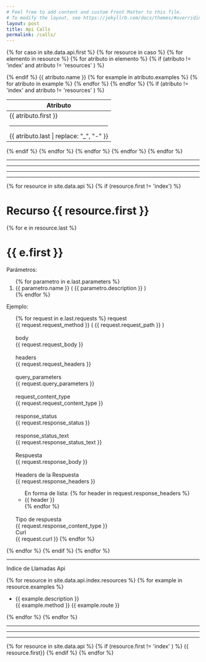 ```yaml
---
# Feel free to add content and custom Front Matter to this file.
# To modify the layout, see https://jekyllrb.com/docs/themes/#overriding-theme-defaults
layout: post
title: Api Calls
permalink: /calls/
---
```

{% for caso in site.data.api.first %}
{% for resource in caso %}
{% for elemento in resource %}
{% for atributo in elemento  %}
{% if (atributo != 'index' and atributo != 'resources' ) %}
<table>
<thead><th>Atributo</th></thead>
<tbody>
{% endif %}
{{ atributo.name }}
{% for example in atributo.examples %}
{% for atributo in example %}
<tr><small><td>
{{ atributo.first }}
<hr>
{{ atributo.last | replace: "_", "-" }}
</td></small></tr>
{% endfor %}
{% endfor %}
{% if (atributo != 'index' and atributo != 'resources' ) %}
</tbody>
</table>
{% endif %}
{% endfor %}
{% endfor %}
{% endfor %}
{% endfor %}
<hr>
<hr>

---------------------------------------------------------------
---------------------------------------------------------------
{% for resource in site.data.api %}
{% if (resource.first != 'index') %}
  <h1> Recurso {{ resource.first }} </h1>
  {% for e in resource.last %}
  <h1> {{ e.first }} </h1>
  Parámetros:
  <ol>
  {% for parametro in e.last.parameters %}
  <li>{{ parametro.name  }} ( {{ parametro.description }} ) </li>
  {% endfor %}
  </ol>
  Ejemplo:
  <ol>
  {% for request in e.last.requests %}
    request   
    <br>
    {{ request.request_method }} ( {{ request.request_path }} ) 
    <br>
    <br>
    body
    <br>
      {{ request.request_body }}
    <br>
    <br>
    headers
    <br>
      {{ request.request_headers }}
    <br>
    <br>
    query_parameters
    <br>
    {{ request.query_parameters }}
    <br>
    <br>
    request_content_type
    <br>
    {{ request.request_content_type }}
    <br>
    <br>
    response_status
    <br>
    {{ request.response_status }}
    <br>
    <br>
    response_status_text
    <br>
    {{ request.response_status_text }}
    <br>
    <br>
    Respuesta
    <br>
    {{ request.response_body }}    
    <br>
    <br>
    Headers de la Respuesta
    <br>
    {{ request.response_headers }}
    <ul>
    En forma de lista:
    {% for header in request.response_headers %}
     <li>
      {{ header }}
     </li>
    {% endfor %}
    </ul>
    <br>
    Tipo de respuesta
    <br>
    {{ request.response_content_type }}
    <br>
    Curl
    <br>
    {{ request.curl }}
  {% endfor %}
  </ol>
  {% endfor %}
{% endif %}
{% endfor %}

<hr>
Indice de Llamadas Api

{% for resource in site.data.api.index.resources %}
{% for example in resource.examples %}
 <ul>
   <li> {{ example.description }} </li>
   {{ example.method }}
   {{ example.route }}
 </ul>
{% endfor %}
{% endfor %}

<hr><hr><hr>


{% for resource in site.data.api %}
{% if (resource.first != 'index' ) %} 
{{ resource.first}}
{% endif %}
{% endfor %}



